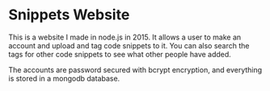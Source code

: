 # Snippets Website

This is a website I made in node.js in 2015. It allows a user to make an account and upload and tag code snippets to it. You can also search the tags for other code snippets to see what other people have added.

The accounts are password secured with bcrypt encryption, and everything is stored in a mongodb database.
